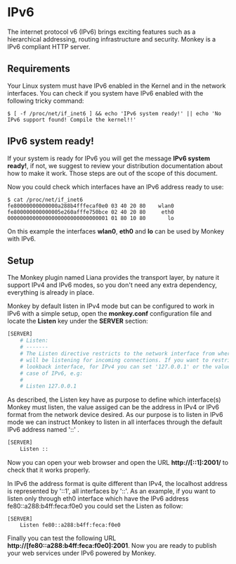 # IPv6

The internet protocol v6 (IPv6) brings exciting features such as a hierarchical addressing, routing infrastructure and security. Monkey is a IPv6 compliant HTTP server.

## Requirements

Your Linux system must have IPv6 enabled in the Kernel and in the network interfaces. You can check if you system have IPv6 enabled with the following tricky command:

```
$ [ -f /proc/net/if_inet6 ] && echo 'IPv6 system ready!' || echo 'No IPv6 support found! Compile the kernel!!'
```

## IPv6 system ready!

If your system is ready for IPv6 you will get the message __IPv6 system ready!__, if not, we suggest to review your distribution documentation about how to make it work. Those steps are out of the scope of this document.

Now you could check which interfaces have an IPv6 address ready to use:

```
$ cat /proc/net/if_inet6
fe80000000000000a288b4fffecaf0e0 03 40 20 80    wlan0
fe800000000000005e260afffe750bce 02 40 20 80     eth0
00000000000000000000000000000001 01 80 10 80       lo
```

On this example the interfaces __wlan0__, __eth0__ and __lo__ can be used by Monkey with IPv6.

## Setup

The Monkey plugin named Liana provides the transport layer, by nature it support IPv4 and IPv6 modes, so you don't need any extra dependency, everything is already in place.

Monkey by default listen in IPv4 mode but can be configured to work in IPv6 with a simple setup, open the __monkey.conf__ configuration file and locate the __Listen__ key under the __SERVER__ section:

```Python
[SERVER]
    # Listen:
    # -------
    # The Listen directive restricts to the network interface from where Monkey
    # will be listening for incoming connections. If you want to restrict to the
    # lookback interface, for IPv4 you can set '127.0.0.1' or the value '::1' in
    # case of IPv6, e.g:
    #
    # Listen 127.0.0.1
```

As described, the Listen key have as purpose to define which interface(s) Monkey must listen, the value assiged can be the address in IPv4 or IPv6 format from the network device desired. As our purpose is to listen in IPv6 mode we can instruct Monkey to listen in all interfaces through the default IPv6 address named '::' .

```Python
[SERVER]
    Listen ::
```

Now you can open your web browser and open the URL __http://[::1]:2001/__ to check that it works properly.

In IPv6 the address format is quite different than IPv4, the localhost address is represented by '::1', all interfaces by '::'. As an example, if you want to listen only through eth0 interface which have the IPv6 address fe80::a288:b4ff:feca:f0e0 you could set the Listen as follow:

```
[SERVER]
    Listen fe80::a288:b4ff:feca:f0e0
```

Finally you can test the following URL __http://[fe80::a288:b4ff:feca:f0e0]:2001__. Now you are ready to publish your web services under IPv6 powered by Monkey.
